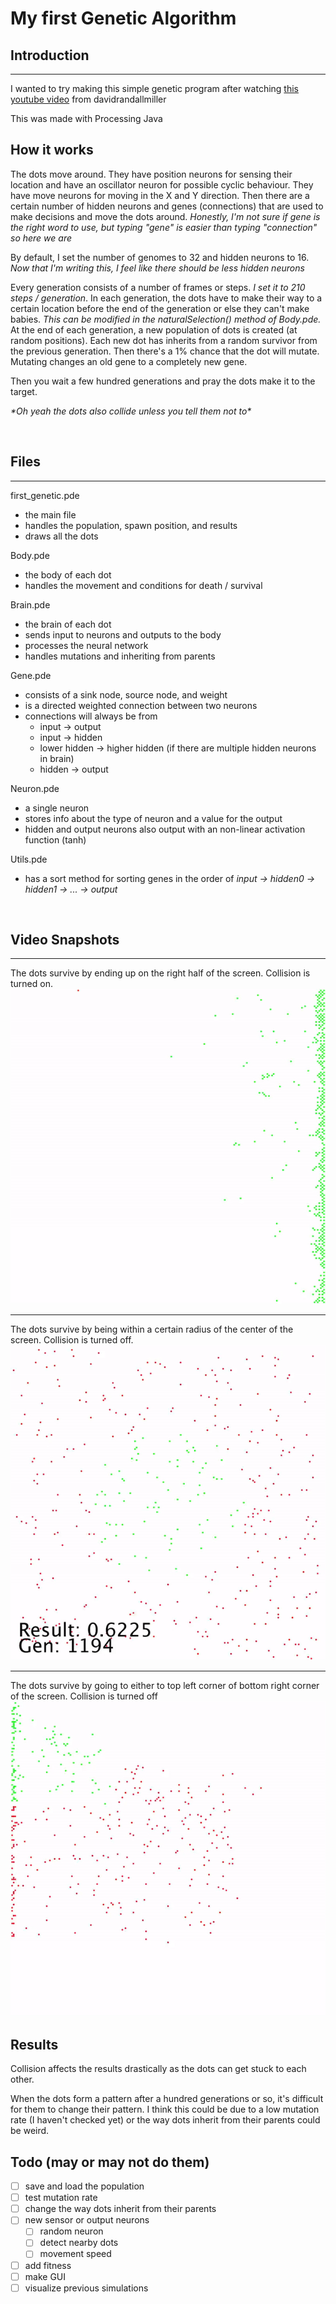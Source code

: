 # My first Genetic Algorithm

## Introduction

---

I wanted to try making this simple genetic program after watching [this youtube video](https://www.youtube.com/watch?v=N3tRFayqVtk) from davidrandallmiller

This was made with Processing Java 

## How it works

The dots move around. They have position neurons for sensing their location and have an oscillator neuron for possible cyclic behaviour. They have move neurons for moving in the X and Y direction. Then there are a certain number of hidden neurons and genes (connections) that are used to make decisions and move the dots around. *Honestly, I'm not sure if gene is the right word to use, but typing "gene" is easier than typing "connection" so here we are*

By default, I set the number of genomes to 32 and hidden neurons to 16. *Now that I'm writing this, I feel like there should be less hidden neurons*

Every generation consists of a number of frames or steps. *I set it to 210 steps / generation*. In each generation, the dots have to make their way to a certain location before the end of the generation or else they can't make babies. *This can be modified in the naturalSelection() method of Body.pde.* At the end of each generation, a new population of dots is created (at random positions). Each new dot has inherits from a random survivor from the previous generation. Then there's a 1% chance that the dot will mutate. Mutating changes an old gene to a completely new gene. 

Then you wait a few hundred generations and pray the dots make it to the target. 

*\*Oh yeah the dots also collide unless you tell them not to\**

<br/>

## Files

---

first_genetic.pde
- the main file
- handles the population, spawn position, and results
- draws all the dots

Body.pde
- the body of each dot
- handles the movement and conditions for death / survival

Brain.pde
- the brain of each dot
- sends input to neurons and outputs to the body
- processes the neural network
- handles mutations and inheriting from parents

Gene.pde
- consists of a sink node, source node, and weight
- is a directed weighted connection between two neurons
- connections will always be from 
  - input -> output
  - input -> hidden
  - lower hidden -> higher hidden (if there are multiple hidden neurons in brain)
  - hidden -> output

Neuron.pde
- a single neuron
- stores info about the type of neuron and a value for the output
- hidden and output neurons also output with an non-linear activation function (tanh)

Utils.pde
- has a sort method for sorting genes in the order of *input -> hidden0 -> hidden1 -> ... -> output*

<br/>

## Video Snapshots

---

The dots survive by ending up on the right half of the screen. Collision is turned on.
![](attachments/right_half.gif)

---

The dots survive by being within a certain radius of the center of the screen. Collision is turned off.
![](attachments/center.gif)

---

The dots survive by going to either to top left corner of bottom right corner of the screen. Collision is turned off
![](attachments/two_corners.gif)

## Results

Collision affects the results drastically as the dots can get stuck to each other.

When the dots form a pattern after a hundred generations or so, it's difficult for them to change their pattern. I think this could be due to a low mutation rate (I haven't checked yet) or the way dots inherit from their parents could be weird. 

## Todo (may or may not do them)
- [ ] save and load the population
- [ ] test mutation rate
- [ ] change the way dots inherit from their parents
- [ ] new sensor or output neurons
  - [ ] random neuron
  - [ ] detect nearby dots
  - [ ] movement speed
- [ ] add fitness
- [ ] make GUI
- [ ] visualize previous simulations
